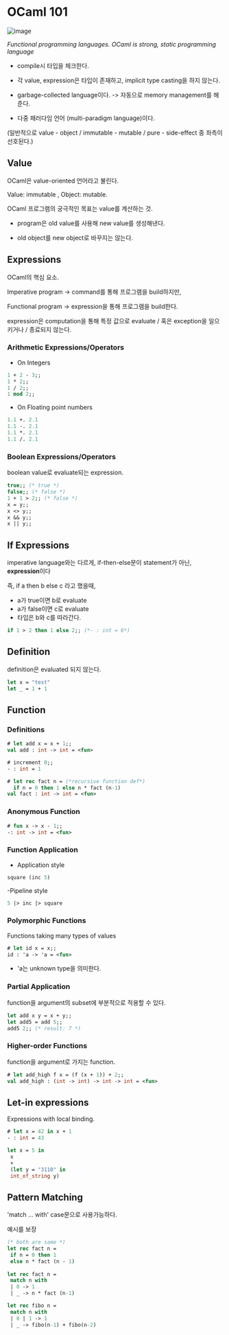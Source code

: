
# OCaml 101

![image](https://user-images.githubusercontent.com/77828537/223425383-a7691a1d-1773-44a6-8290-bed3f7812284.png)

*Functional programming languages. OCaml is strong, static programming language*


- compile시 타입을 체크한다.

- 각 value, expression은 타입이 존재하고, implicit type casting을 하지 않는다.

- garbage-collected language이다. -> 자동으로 memory management를 해준다.

- 다중 패러다임 언어 (multi-paradigm language)이다. 

(일반적으로 value - object / immutable - mutable / pure - side-effect 중 좌측이 선호된다.)



## Value

OCaml은 value-oriented 언어라고 불린다.

Value: immutable , Object: mutable.

 OCaml 프로그램의 궁극적인 목표는 value를 계산하는 것.

- program은 old value를 사용해 new value를 생성해낸다.

- old object를 new object로 바꾸지는 않는다.


## Expressions

OCaml의 핵심 요소.

Imperative program -> command를 통해 프로그램을 build하지만,

Functional program -> expression을 통해 프로그램을 build한다.

expression은 computation을 통해 특정 값으로 evaluate / 혹은 exception을 일으키거나 / 종료되지 않는다.


### Arithmetic Expressions/Operators

- On Integers
```OCaml
1 + 2 - 3;;
1 * 2;;
1 / 2;;
1 mod 2;;
```

- On Floating point numbers
```OCaml
1.1 +. 2.1
1.1 -. 2.1
1.1 *. 2.1
1.1 /. 2.1
```

### Boolean Expressions/Operators

boolean value로 evaluate되는 expression.

```OCaml
true;; (* true *)
false;; (* false *)
1 + 1 > 2;; (* false *)
x = y;;
x <> y;;
x && y;;
x || y;;
```

## If Expressions

imperative language와는 다르게, if-then-else문이 statement가 아닌, **expression**이다

즉, if a then b else c 라고 했을때,
- a가 true이면 b로 evaluate
- a가 false이면 c로 evaluate
- 타입은 b와 c를 따라간다.

```OCaml
if 1 > 2 then 1 else 2;; (*- : int = 6*)
```

## Definition 

definition은 evaluated 되지 않는다.

```OCaml
let x = "test"
let _ = 1 + 1
```

## Function

### Definitions

```OCaml
# let add x = x + 1;;
val add : int -> int = <fun>

# increment 0;;
- : int = 1

# let rec fact n = (*recursive function def*)
  if n = 0 then 1 else n * fact (n-1)
val fact : int -> int = <fun>
```

### Anonymous Function
```OCaml
# fun x -> x - 1;;
-: int -> int = <fun>
```

### Function Application

- Application style
```OCaml
square (inc 5)
```

-Pipeline style
```OCaml
5 |> inc |> square
```

### Polymorphic Functions

Functions taking many types of values

```OCaml
# let id x = x;;
id : 'a -> 'a = <fun>
```
* 'a는 unknown type을 의미한다.

### Partial Application

function을 argument의 subset에 부분적으로 적용할 수 있다.

```OCaml
let add x y = x + y;;
let add5 = add 5;;
add5 2;; (* result: 7 *)
```

### Higher-order Functions

function을 argument로 가지는 function.

```OCaml
# let add_high f x = (f (x + 1)) + 2;;
val add_high : (int -> int) -> int -> int = <fun>
```

## Let-in expressions

Expressions with local binding.

```OCaml
# let x = 42 in x + 1
- : int = 43
```

```OCaml
let x = 5 in
 x
 +
 (let y = "3110" in
 int_of_string y)
```

## Pattern Matching

'match ... with' case문으로 사용가능하다.

예시를 보장

```OCaml
(* both are same *)
let rec fact n =
 if n = 0 then 1
 else n * fact (n - 1)
 
let rec fact n =
 match n with
 | 0 -> 1
 | _ -> n * fact (n-1)
```

```OCaml
let rec fibo n =
 match n with
 | 0 | 1 -> 1
 | _ -> fibo(n-1) + fibo(n-2)
```

